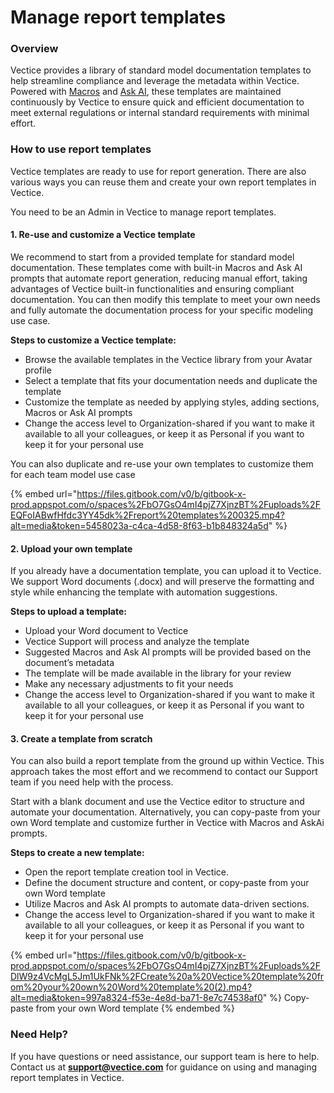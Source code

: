 # Manage report templates

### Overview

Vectice provides a library of standard model documentation templates to help streamline compliance and leverage the metadata within Vectice. Powered with [Macros](../create-model-documentation-and-reports/streamline-documentation-with-macros.md) and [Ask AI](../introduction/vectice-overview/askai.md), these templates are maintained continuously by Vectice to ensure quick and efficient documentation to meet external regulations or internal standard requirements with minimal effort.

### How to use report templates

Vectice templates are ready to use for report generation. There are also various ways you can reuse them and create your own report templates in Vectice.


You need to be an Admin in Vectice to manage report templates.


#### 1. Re-use and customize a Vectice template

We recommend to start from a provided template for standard model documentation. These templates come with built-in Macros and Ask AI prompts that automate report generation, reducing manual effort, taking advantages of Vectice built-in functionalities and ensuring compliant documentation. You can then modify this template to meet your own needs and fully automate the documentation process for your specific modeling use case.

**Steps to customize a Vectice template:**

* Browse the available templates in the Vectice library from your Avatar profile
* Select a template that fits your documentation needs and duplicate the template
* Customize the template as needed by applying styles, adding sections, Macros or Ask AI prompts
* Change the access level to Organization-shared if you want to make it available to all your colleagues, or keep it as Personal if you want to keep it for your personal use&#x20;


You can also duplicate and re-use your own templates to customize them for each team model use case


{% embed url="https://files.gitbook.com/v0/b/gitbook-x-prod.appspot.com/o/spaces%2FbO7GsO4mI4pjZ7XjnzBT%2Fuploads%2FEQFoIABwfHfdc3YY45dk%2Freport%20templates%200325.mp4?alt=media&token=5458023a-c4ca-4d58-8f63-b1b848324a5d" %}

#### 2. Upload your own template

If you already have a documentation template, you can upload it to Vectice. We support Word documents (.docx) and will preserve the formatting and style while enhancing the template with automation suggestions.

**Steps to upload a template:**

* Upload your Word document to Vectice
* Vectice Support will process and analyze the template
* Suggested Macros and Ask AI prompts will be provided based on the document’s metadata
* The template will be made available in the library for your review
* Make any necessary adjustments to fit your needs
* Change the access level to Organization-shared if you want to make it available to all your colleagues, or keep it as Personal if you want to keep it for your personal use&#x20;

#### 3. Create a template from scratch

You can also build a report template from the ground up within Vectice. This approach takes the most effort and we recommend to contact our Support team if you need help with the process.

Start with a blank document and use the Vectice editor to structure and automate your documentation. Alternatively, you can copy-paste from your own Word template and customize further in Vectice with Macros and AskAi prompts.

**Steps to create a new template:**

* Open the report template creation tool in Vectice.
* Define the document structure and content, or copy-paste from your own Word template
* Utilize Macros and Ask AI prompts to automate data-driven sections.
* Change the access level to Organization-shared if you want to make it available to all your colleagues, or keep it as Personal if you want to keep it for your personal use&#x20;

{% embed url="https://files.gitbook.com/v0/b/gitbook-x-prod.appspot.com/o/spaces%2FbO7GsO4mI4pjZ7XjnzBT%2Fuploads%2FDlW9z4VcMgL5Jm1UkFNk%2FCreate%20a%20Vectice%20template%20from%20your%20own%20Word%20template%20(2).mp4?alt=media&token=997a8324-f53e-4e8d-ba71-8e7c74538af0" %}
Copy-paste from your own Word template
{% endembed %}

### Need Help?

If you have questions or need assistance, our support team is here to help. Contact us at **support@vectice.com** for guidance on using and managing report templates in Vectice.
